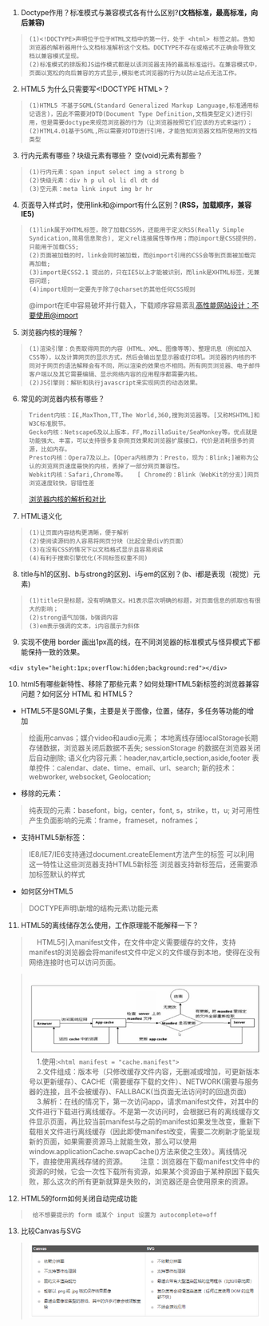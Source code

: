 1. Doctype作用？标准模式与兼容模式各有什么区别?**(文档标准，最高标准，向后兼容)**
>     (1)<!DOCTYPE>声明位于位于HTML文档中的第一行，处于 <html> 标签之前。告知浏览器的解析器用什么文档标准解析这个文档。DOCTYPE不存在或格式不正确会导致文档以兼容模式呈现。
>     (2)标准模式的排版和JS运作模式都是以该浏览器支持的最高标准运行。在兼容模式中，页面以宽松的向后兼容的方式显示,模拟老式浏览器的行为以防止站点无法工作。

2. HTML5 为什么只需要写\<!DOCTYPE HTML\>？
>     (1)HTML5 不基于SGML(Standard Generalized Markup Language,标准通用标记语言)，因此不需要对DTD(Document Type Definition,文档类型定义)进行引用，但是需要doctype来规范浏览器的行为（让浏览器按照它们应该的方式来运行）；
>     (2)HTML4.01基于SGML,所以需要对DTD进行引用，才能告知浏览器文档所使用的文档类型

3. 行内元素有哪些？块级元素有哪些？ 空(void)元素有那些？
>     (1)行内元素：span input select img a strong b 
>     (2)快级元素：div h p ul ol li dl dt dd
>     (3)空元素：meta link input img br hr

4. 页面导入样式时，使用link和@import有什么区别？**(RSS，加载顺序，兼容IE5)**
>     (1)link属于XHTML标签，除了加载CSS外，还能用于定义RSS(Really Simple Syndication,简易信息聚合), 定义rel连接属性等作用；而@import是CSS提供的，只能用于加载CSS;
>     (2)页面被加载的时，link会同时被加载，而@import引用的CSS会等到页面被加载完再加载;
>     (3)import是CSS2.1 提出的，只在IE5以上才能被识别，而link是XHTML标签，无兼容问题;
>     (4)import规则一定要先于除了@charset的其他任何CSS规则
> @import在IE中容易破坏并行载入，下载顺序容易紊乱[高性能网站设计：不要使用@import](https://www.qianduan.net/high-performance-web-site-do-not-use-import/)

5. 浏览器内核的理解？
>     (1)渲染引擎：负责取得网页的内容（HTML、XML、图像等等）、整理讯息（例如加入CSS等），以及计算网页的显示方式，然后会输出至显示器或打印机。浏览器的内核的不同对于网页的语法解释会有不同，所以渲染的效果也不相同。所有网页浏览器、电子邮件客户端以及其它需要编辑、显示网络内容的应用程序都需要内核。
>     (2)JS引擎则：解析和执行javascript来实现网页的动态效果。

6. 常见的浏览器内核有哪些？
>     Trident内核：IE,MaxThon,TT,The World,360,搜狗浏览器等。[又称MSHTML]和W3C标准脱节。
>     Gecko内核：Netscape6及以上版本，FF,MozillaSuite/SeaMonkey等。优点就是功能强大、丰富，可以支持很多复杂网页效果和浏览器扩展接口，代价是消耗很多的资源，比如内存。
>     Presto内核：Opera7及以上。[Opera内核原为：Presto，现为：Blink;]被称为公认的浏览网页速度最快的内核，丢掉了一部分网页兼容性。
>     Webkit内核：Safari,Chrome等。   [ Chrome的：Blink（WebKit的分支）]网页浏览速度较快，容错性差
> [浏览器内核的解析和对比](http://www.cnblogs.com/fullhouse/archive/2011/12/19/2293455.html)

7. HTML语义化
>     (1)让页面内容结构更清晰，便于解析
>     (2)使阅读源码的人容易将网页分块（比起全是div的页面）
>     (3)在没有CSS的情况下以文档格式显示且容易阅读
>     (4)有利于搜索引擎优化(不同标签权重不同)

8. title与h1的区别、b与strong的区别、i与em的区别？(b、i都是表现（视觉）元素)
>     (1)title只是标题，没有明确意义。H1表示层次明确的标题，对页面信息的抓取也有很大的影响；
>     (2)strong语气加强，b强调内容
>     (3)em表示强调的文本，i内容展示为斜体


9. 实现不使用 border 画出1px高的线，在不同浏览器的标准模式与怪异模式下都能保持一致的效果。
```
<div style="height:1px;overflow:hidden;background:red"></div>
```

10. html5有哪些新特性、移除了那些元素？如何处理HTML5新标签的浏览器兼容问题？如何区分 HTML 和 HTML5？
* HTML5不是SGML子集，主要是关于图像，位置，储存，多任务等功能的增加
> 绘画用canvas；媒介video和audio元素；
> 本地离线存储localStorage长期存储数据，浏览器关闭后数据不丢失;
> sessionStorage 的数据在浏览器关闭后自动删除;
> 语义化内容元素：header,nav,article,section,aside,footer
> 表单控件：calendar、date、time、email、url、search;
> 新的技术：webworker, websocket, Geolocation;

* 移除的元素：
> 纯表现的元素：basefont，big，center，font, s，strike，tt，u;
> 对可用性产生负面影响的元素：frame，frameset，noframes；

* 支持HTML5新标签：
> IE8/IE7/IE6支持通过document.createElement方法产生的标签
> 可以利用这一特性让这些浏览器支持HTML5新标签
> 浏览器支持新标签后，还需要添加标签默认的样式

* 如何区分HTML5
> DOCTYPE声明\新增的结构元素\功能元素

11. HTML5的离线储存怎么使用，工作原理能不能解释一下？
>     HTML5引入manifest文件，在文件中定义需要缓存的文件，支持manifest的浏览器会将manifest文件中定义的文件缓存到本地，使得在没有网络连接时也可以访问页面。

>     ![访问流程图](https://raw.githubusercontent.com/0ragdoll0/Front-end-Q-A/master/pic/manifest.jpg)   
>     1.使用:```<html manifest = "cache.manifest">```    
>     2.文件组成：版本号（只修改缓存文件内容，无删减或增加，可更新版本号以更新缓存）、CACHE（需要缓存下载的文件）、NETWORK(需要与服务器的连接，且不会被缓存)、FALLBACK(当页面无法访问时的回退页面)   
>     3.解析：在线的情况下，第一次访问app，请求manifest文件，对其中的文件进行下载进行离线缓存。不是第一次访问时，会根据已有的离线缓存文件显示页面，再比较当前manifest与之前的manifest如果发生改变，重新下载相关文件进行离线缓存（因此即使manifest改变，需要二次刷新才能呈现新的页面，如果需要资源马上就能生效，那么可以使用window.applicationCache.swapCache()方法来使之生效）。离线情况下，直接使用离线存储的资源。   
>     注意：浏览器在下载manifest文件中的资源的时候，它会一次性下载所有资源，如果某个资源由于某种原因下载失败，那么这次的所有更新就算是失败的，浏览器还是会使用原来的资源。
  
12. HTML5的form如何关闭自动完成功能
>      给不想要提示的 form 或某个 input 设置为 autocomplete=off

13. 比较Canvas与SVG
> ![](https://raw.githubusercontent.com/0ragdoll0/Front-end-Q-A/master/pic/Canvas%26SVG.PNG)
